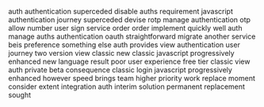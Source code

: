 auth authentication superceded disable auths requirement javascript authentication journey superceded devise rotp manage authentication otp allow number user sign service order order implement quickly well auth manage auths authentication oauth straightforward migrate another service beis preference something else auth provides view authentication user journey two version view classic new classic javascript progressively enhanced new language result poor user experience free tier classic view auth private beta consequence classic login javascript progressively enhanced however speed brings team higher priority work replace moment consider extent integration auth interim solution permanent replacement sought